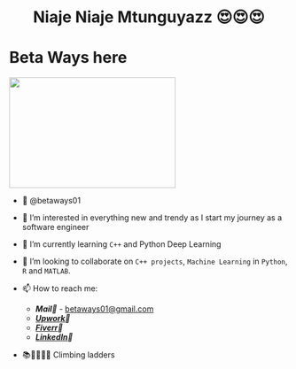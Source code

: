 # <center>Niaje Niaje Mtunguyazz 😍😍😍
# Beta Ways here
<img src="[https://github.com/betaways01/betaways01/assets/111149286/2893d850-946e-4cb2-984a-5c112685a504](https://github.com/betaways01/betaways01/assets/111149286/9906b8b3-ec2b-4194-ab70-8778e52a86d5)" width="300" height="200">

- 👋 @betaways01
- 👀 I’m interested in everything new and trendy as I start my journey as a software engineer
- 🌱 I’m currently learning  `C++` and Python Deep Learning
- 💞️ I’m looking to collaborate on `C++ projects`, `Machine Learning` in `Python`, `R` and `MATLAB`.
- 📫 How to reach me:
  
  * ***Mail📧*** - betaways01@gmail.com
  * ***[Upwork](https://www.upwork.com/freelancers/franciskangethenganga)🤢*** 
  * ***[Fiverr](https://www.fiverr.com/s/91Ld2E)🦚***
  * ***[LinkedIn](https://www.linkedin.com/in/francis-kang-ethe-nganga-47b979204/)🪬***
- 📚📏📐🧑‍💻 Climbing ladders
<!---
betaways01/betaways01 is a ✨ special ✨ repository because its `README.md` (this file) appears on your GitHub profile.
You can click the Preview link to take a look at your changes.
--->
